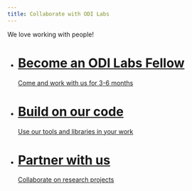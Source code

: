 ```yaml
---
title: Collaborate with ODI Labs
---
```


We love working with people!

<div class="container">
<div class="row">
<ul class="grid effect-2" id="grid2">
<li class="home-module shown">
<div class="module module-light module-colour-12">
<a href="/collaborate/fellowships">
<h1 class="module-heading">Become an ODI Labs Fellow</h1>
<p class="module-subheading">Come and work with us for 3-6 months</p>
</a>
</div>
</li>
<li class="home-module shown">
<div class="module module-light module-colour-3">
<a href="/collaborate/code">
<h1 class="module-heading">Build on our code</h1>
<p class="module-subheading">Use our tools and libraries in your work</p>
</a>
</div>
</li>
<li class="home-module shown">
<div class="module module-light module-colour-7">
<a href="/collaborate/research">
<h1 class="module-heading">Partner with us</h1>
<p class="module-subheading">Collaborate on research projects</p>
</a>
</div>
</li>
</ul>
</div>
</div>
